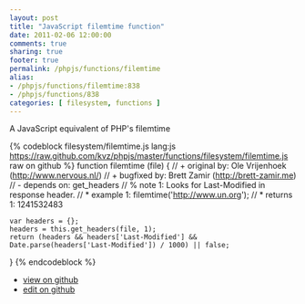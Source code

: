 ```yaml
---
layout: post
title: "JavaScript filemtime function"
date: 2011-02-06 12:00:00
comments: true
sharing: true
footer: true
permalink: /phpjs/functions/filemtime
alias:
- /phpjs/functions/filemtime:838
- /phpjs/functions/838
categories: [ filesystem, functions ]
---
```

A JavaScript equivalent of PHP's filemtime
<!-- more -->
{% codeblock filesystem/filemtime.js lang:js https://raw.github.com/kvz/phpjs/master/functions/filesystem/filemtime.js raw on github %}
function filemtime (file) {
    // +   original by: Ole Vrijenhoek (http://www.nervous.nl/)
    // +    bugfixed by: Brett Zamir (http://brett-zamir.me)
    // -    depends on: get_headers
    // %        note 1:  Looks for Last-Modified in response header.
    // *     example 1: filemtime('http://www.un.org');
    // *     returns 1: 1241532483

    var headers = {};
    headers = this.get_headers(file, 1);
    return (headers && headers['Last-Modified'] && Date.parse(headers['Last-Modified']) / 1000) || false;
}
{% endcodeblock %}
<ul>
 <li><a href="https://github.com/kvz/phpjs/blob/master/functions/filesystem/filemtime.js">view on github</a></li>
 <li><a href="https://github.com/kvz/phpjs/edit/master/functions/filesystem/filemtime.js">edit on github</a></li>
</ul>
